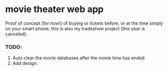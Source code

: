 # movie theater web app
 Proof of concept (for now!) of buying ur tickets before, or at the time simply on your smart phone; this is also my tradeshow project (this year is canceled).

### TODO:
1. Auto clear the movie databases after the movie time has ended.
1. Add design.